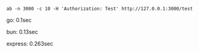 `ab -n 3000 -c 10 -H 'Authorization: Test' http://127.0.0.1:3000/test`

go: 0.1sec

bun: 0.13sec

express: 0.263sec
